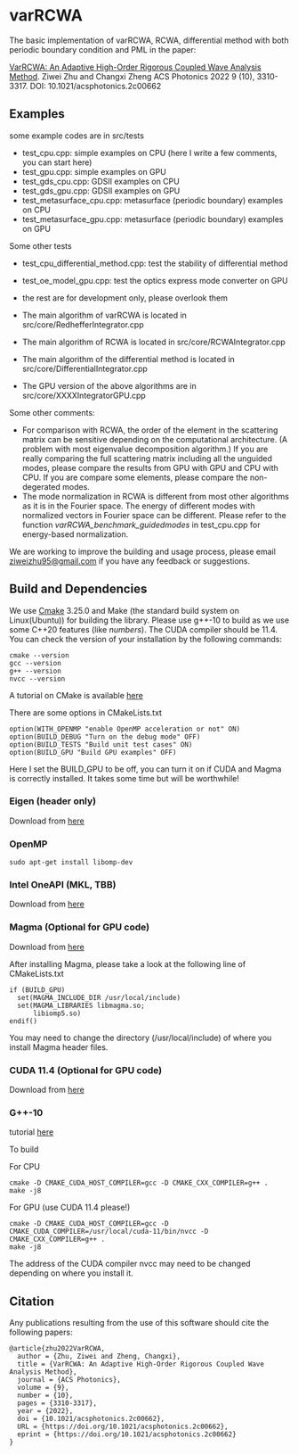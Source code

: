 # varRCWA

The basic implementation of varRCWA, RCWA, differential method with both periodic boundary condition and PML in the paper:

[VarRCWA: An Adaptive High-Order Rigorous Coupled Wave Analysis Method](https://pubs.acs.org/doi/10.1021/acsphotonics.2c00662). Ziwei Zhu and Changxi Zheng
ACS Photonics 2022 9 (10), 3310-3317. DOI: 10.1021/acsphotonics.2c00662

## Examples

some example codes are in src/tests

- test_cpu.cpp: simple examples on CPU (here I write a few comments, you can start here)
- test_gpu.cpp: simple examples on GPU
- test_gds_cpu.cpp: GDSII examples on CPU
- test_gds_gpu.cpp: GDSII examples on GPU
- test_metasurface_cpu.cpp: metasurface (periodic boundary) examples on CPU
- test_metasurface_gpu.cpp: metasurface (periodic boundary) examples on GPU

Some other tests
- test_cpu_differential_method.cpp: test the stability of differential method
- test_oe_model_gpu.cpp: test the optics express mode converter on GPU
- the rest are for development only, please overlook them

- The main algorithm of varRCWA is located in src/core/RedhefferIntegrator.cpp
- The main algorithm of RCWA is located in src/core/RCWAIntegrator.cpp
- The main algorithm of the differential method is located in src/core/DifferentialIntegrator.cpp
- The GPU version of the above algorithms are in src/core/XXXXIntegratorGPU.cpp

Some other comments:
- For comparison with RCWA, the order of the element in the scattering matrix can be sensitive depending on the computational architecture. (A problem with most eigenvalue decomposition algorithm.) If you are really comparing the full scattering matrix including all the unguided modes, please compare the results from GPU with GPU and CPU with CPU. If you are compare some elements, please compare the non-degerated modes.
- The mode normalization in RCWA is different from most other algorithms as it is in the Fourier space. The energy of different modes with normalized vectors in Fourier space can be different. Please refer to the function *varRCWA_benchmark_guidedmodes* in test_cpu.cpp for energy-based normalization.

We are working to improve the building and usage process, please email ziweizhu95@gmail.com if you have any feedback or suggestions. 

## Build and Dependencies

We use [Cmake](https://cmake.org/download/) 3.25.0 and Make (the standard build system on Linux(Ubuntu)) for building the library. Please use g++-10 to build as we use some C++20 features (like *numbers*). The CUDA compiler should be 11.4. You can check the version of your installation by the following commands:

```
cmake --version
gcc --version
g++ --version
nvcc --version
```

A tutorial on CMake is available [here](https://cmake.org/cmake/help/latest/guide/tutorial/index.html)

There are some options in CMakeLists.txt
```
option(WITH_OPENMP "enable OpenMP acceleration or not" ON)
option(BUILD_DEBUG "Turn on the debug mode" OFF)
option(BUILD_TESTS "Build unit test cases" ON)
option(BUILD_GPU "Build GPU examples" OFF)
```

Here I set the BUILD_GPU to be off, you can turn it on if CUDA and Magma is correctly installed. It takes some time but will be worthwhile!

### Eigen (header only)

Download from [here](https://eigen.tuxfamily.org/index.php?title=Main_Page)

### OpenMP

```sudo apt-get install libomp-dev```

### Intel OneAPI (MKL, TBB)

Download from [here](https://www.intel.com/content/www/us/en/developer/tools/oneapi/base-toolkit-download.html)


### Magma (Optional for GPU code)

Download from [here](https://bitbucket.org/icl/magma/src/master/)

After installing Magma, please take a look at the following line of CMakeLists.txt
```
if (BUILD_GPU)
  set(MAGMA_INCLUDE_DIR /usr/local/include)
  set(MAGMA_LIBRARIES libmagma.so;
      libiomp5.so)
endif()
```
You may need to change the directory (/usr/local/include) of where you install Magma header files. 

### CUDA 11.4 (Optional for GPU code)

Download from [here](https://developer.nvidia.com/cuda-downloads)

### G++-10
tutorial [here](https://askubuntu.com/questions/1192955/how-to-install-g-10-on-ubuntu-18-04)


To build

For CPU
```
cmake -D CMAKE_CUDA_HOST_COMPILER=gcc -D CMAKE_CXX_COMPILER=g++ .
make -j8
```

For GPU (use CUDA 11.4 please!)

```
cmake -D CMAKE_CUDA_HOST_COMPILER=gcc -D CMAKE_CUDA_COMPILER=/usr/local/cuda-11/bin/nvcc -D CMAKE_CXX_COMPILER=g++ .
make -j8
```
The address of the CUDA compiler nvcc may need to be changed depending on where you install it. 

## Citation
Any publications resulting from the use of this software should cite the following papers:

```
@article{zhu2022VarRCWA,
  author = {Zhu, Ziwei and Zheng, Changxi},
  title = {VarRCWA: An Adaptive High-Order Rigorous Coupled Wave Analysis Method},
  journal = {ACS Photonics},
  volume = {9},
  number = {10},
  pages = {3310-3317},
  year = {2022},
  doi = {10.1021/acsphotonics.2c00662},
  URL = {https://doi.org/10.1021/acsphotonics.2c00662},
  eprint = {https://doi.org/10.1021/acsphotonics.2c00662}
}
```
